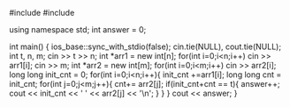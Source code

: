 #include <iostream>
#include <algorithm>

using namespace std;
int answer = 0;

int main() {
  ios_base::sync_with_stdio(false);
  cin.tie(NULL), cout.tie(NULL);
  int t, n, m;
  cin >> t >> n;
  int *arr1 = new int[n];
  for(int i=0;i<n;i++)
    cin >> arr1[i];
  cin >> m;
  int *arr2 = new int[m];
  for(int i=0;i<m;i++)
    cin >> arr2[i];
  long long init_cnt = 0;
  for(int i=0;i<n;i++){
    init_cnt +=arr1[i];
    long long cnt = init_cnt;
    for(int j=0;j<m;j++){
      cnt+= arr2[j];
      if(init_cnt+cnt == t){
        answer++;
        cout << init_cnt << ' ' << arr2[j] << '\n';
      }
    }
  }
  cout << answer;
}
